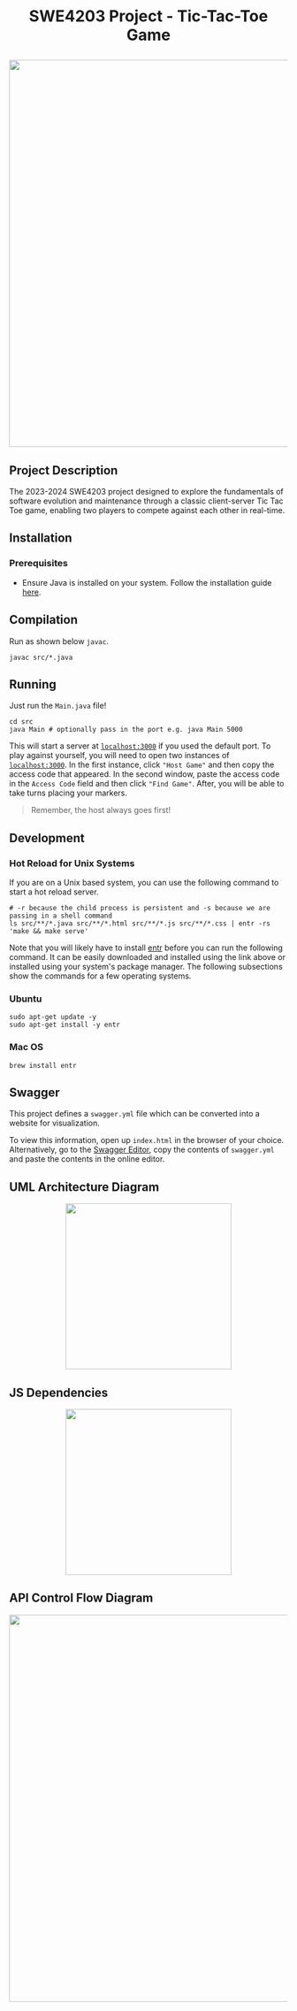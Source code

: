 # <p align="center">SWE4203 Project - Tic-Tac-Toe Game</p>
<p align="center"><img src="https://github.com/matthew-collett/SWE4203/assets/97645707/a1893d4a-3759-40c1-81ca-6ea63350a937" width=700/></p>

## Project Description
The 2023-2024 SWE4203 project designed to explore the fundamentals of software evolution and maintenance through a classic client-server Tic Tac Toe game, enabling two players to compete against each other in real-time.

## Installation
### Prerequisites
- Ensure Java is installed on your system. Follow the installation guide [here](https://www3.ntu.edu.sg/home/ehchua/programming/howto/JDK_Howto.html).

## Compilation
Run as shown below `javac`.

```
javac src/*.java
```

## Running
Just run the `Main.java` file!
```
cd src
java Main # optionally pass in the port e.g. java Main 5000
```

This will start a server at [`localhost:3000`](http://localhost:3000) if you used the default port. To play against yourself, you will need to open two instances of [`localhost:3000`](http://localhost:3000). In the first instance, click `"Host Game"` and then copy the access code that appeared. In the second window, paste the access code in the `Access Code` field and then click `"Find Game"`. After, you will be able to take turns placing your markers. 

> Remember, the host always goes first!

## Development
### Hot Reload for Unix Systems
If you are on a Unix based system, you can use the following command to start a hot reload server.
```
# -r because the child process is persistent and -s because we are passing in a shell command
ls src/**/*.java src/**/*.html src/**/*.js src/**/*.css | entr -rs 'make && make serve'
```

Note that you will likely have to install [entr](http://eradman.com/entrproject/) before you can run the following command. It can be easily downloaded and installed using the link above or installed using your system's package manager. The following subsections show the commands for a few operating systems.

### Ubuntu
```
sudo apt-get update -y
sudo apt-get install -y entr
```

### Mac OS
```
brew install entr
```

## Swagger
This project defines a `swagger.yml` file which can be converted into a website for visualization.

To view this information, open up `index.html` in the browser of your choice. Alternatively, go to the [Swagger Editor](https://editor.swagger.io/), copy the contents of `swagger.yml` and paste the contents in the online editor.

<!-- #### Generation
First, ensure `redoc-cli` is installed.
```
npm install -g redoc-cli
```

Next, run:
```
redoc-cli bundle -o index.html swagger.yml
``` -->

## UML Architecture Diagram
<p align="center"><img src="https://github.com/matthew-collett/SWE4203/assets/97645707/4f6e3fae-74cd-4285-ac86-4498adbbd81d" width=300></p>

## JS Dependencies
<p align="center"><img src="https://github.com/matthew-collett/SWE4203/assets/97645707/becc058d-8545-4e84-972e-cc5f68534c7c" width=300></p>

## API Control Flow Diagram
<p align="center"><img src="https://github.com/matthew-collett/SWE4203/assets/97645707/362fdd39-dd9b-4610-bb21-5a6f9be23d00" width=700></p>
